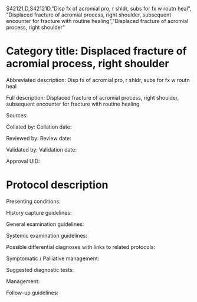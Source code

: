 S42121,D,S42121D,"Disp fx of acromial pro, r shldr, subs for fx w routn heal", "Displaced fracture of acromial process, right shoulder, subsequent encounter for fracture with routine healing","Displaced fracture of acromial process, right shoulder"
# Category title: Displaced fracture of acromial process, right shoulder

Abbreviated description: Disp fx of acromial pro, r shldr, subs for fx w routn heal

Full description: Displaced fracture of acromial process, right shoulder, subsequent encounter for fracture with routine healing

Sources:

Collated by:
Collation date:

Reviewed by:
Review date:

Validated by:
Validation date:

Approval UID:

# Protocol description

Presenting conditions:

History capture guidelines:

General examination guidelines:

Systemic examination guidelines:

Possible differential diagnoses with links to related protocols:

Symptomatic / Palliative management:

Suggested diagnostic tests:

Management:

Follow-up guidelines:
